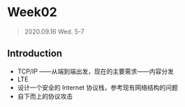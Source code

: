 # Week02

> 2020.09.16 Wed. 5-7

## Introduction

- TCP/IP ——从端到端出发，现在的主要需求——内容分发
- LTE 
- 设计一个安全的 Internet 协议栈，参考现有网络结构的问题
- 自下而上的协议攻击
